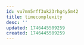 ```yaml
---
id: vu7mn5rff3uk23rhg4y5m42
title: timecomplexity
desc: ''
updated: 1746445509259
created: 1746445509259
---
```

